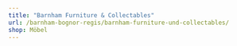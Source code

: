 ```yaml
---
title: "Barnham Furniture & Collectables"
url: /barnham-bognor-regis/barnham-furniture-und-collectables/
shop: Möbel
---
```


